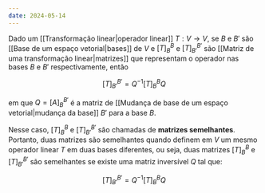 ```yaml
---
date: 2024-05-14
---
```


Dado um [[Transformação linear|operador linear]] $T: V \to V$, se $B$ e $B'$ são [[Base de um espaço vetorial|bases]] de $V$ e $[T]_B^B$ e $[T]_{B'}^{B'}$ são [[Matriz de uma transformação linear|matrizes]] que representam o operador nas bases $B$ e $B'$ respectivamente, então

$$[T]_{B'}^{B'} = Q^{-1}[T]_B^BQ$$

em que $Q = [A]_B^{B'}$ é a matriz de [[Mudança de base de um espaço vetorial|mudança da base]] $B'$ para a base $B$.

Nesse caso, $[T]_B^B$ e $[T]_{B'}^{B'}$ são chamadas de **matrizes semelhantes**. Portanto, duas matrizes são semelhantes quando definem em $V$ um mesmo operador linear $T$ em duas bases diferentes, ou seja, duas matrizes $[T]_B^B$ e $[T]_{B'}^{B'}$ são semelhantes se existe uma matriz inversível $Q$ tal que:

$$[T]_{B'}^{B'} = Q^{-1}[T]_B^BQ$$